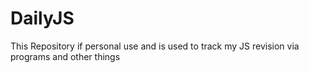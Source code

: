 # DailyJS
This Repository if personal use and is used to track my JS revision via programs and other things
